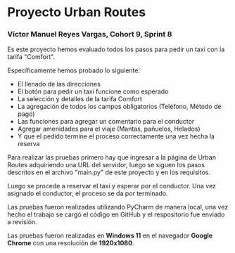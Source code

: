 # Proyecto Urban Routes 

### Víctor Manuel Reyes Vargas, Cohort 9, Sprint 8

Es este proyecto hemos evaluado todos los pasos para pedir un taxi con la tarifa "Comfort".

Específicamente hemos probado lo siguiente:

* El llenado de las direcciones
* El botón para pedir un taxi funcione como esperado
* La selección y detalles de la tarifa Comfort
* La agregación de todos los campos obligatorios (Teléfono, Método de pago)
* Las funciones para agregar un comentario para el conductor
* Agregar amenidades para el viaje (Mantas, pañuelos, Helados)
* Y que el pedido termine el proceso correctamente una vez hecha la reserva

Para realizar las pruebas primero hay que ingresar a la página de Urban Routes adquiriendo una URL del servidor, luego
se siguen los pasos descritos en el archivo "main.py" de este proyecto y en los requisitos.

Luego se procede a reservar el taxi y esperar por el conductor. Una vez asignado el conductor, el proceso se da por
terminado.

Las pruebas fueron realizadas utilizando PyCharm de manera local, una vez hecho el trabajo se cargó el código en GitHub
y el respositorio fue enviado a revisión.

Las pruebas fueron realizadas en **Windows 11** en el navegador **Google Chrome** con una resolución de **1920x1080**.
